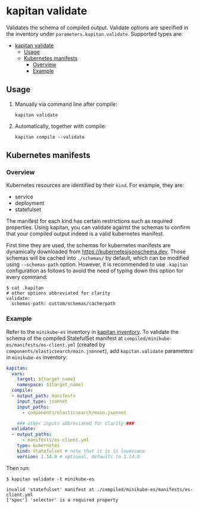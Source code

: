 # kapitan validate

Validates the schema of compiled output. Validate options are specified in the inventory under `parameters.kapitan.validate`. Supported types are:

- [kapitan validate](#kapitan-validate)
  - [Usage](#usage)
  - [Kubernetes manifests](#kubernetes-manifests)
    - [Overview](#overview)
    - [Example](#example)

## Usage

1. Manually via command line after compile:

   ```shell
   kapitan validate
   ```

2. Automatically, together with compile:

   ```shell
   kapitan compile --validate
   ```

## Kubernetes manifests

### Overview

Kubernetes resources are identified by their `kind`. For example, they are:

- service
- deployment
- statefulset

The manifest for each kind has certain restrictions such as required properties. Using kapitan, you can validate against the schemas to confirm that your compiled output indeed is a valid kubernetes manifest.

First time they are used, the schemas for kubernetes manifests are dynamically downloaded from <https://kubernetesjsonschema.dev>. Those schemas will be cached into `./schemas/` by default, which can be modified using `--schemas-path` option. However, it is recommended to use `.kapitan` configuration as follows to avoid the need of typing down this option for every command:

```shell
$ cat .kapitan
# other options abbreviated for clarity
validate:
  schemas-path: custom/schemas/cache/path
```

### Example

Refer to the `minikube-es` inventory in [kapitan inventory](inventory.md). To validate the schema of the compiled StatefulSet manifest at `compiled/minikube-es/manifests/es-client.yml` (created by `components/elasticsearch/main.jsonnet`), add `kapitan.validate` parameters in `minikube-es` inventory:

```yaml
kapitan:
  vars:
    target: ${target_name}
    namespace: ${target_name}
  compile:
  - output_path: manifests
    input_type: jsonnet
    input_paths:
      - components/elasticsearch/main.jsonnet

    ### other inputs abbreviated for clarity ###
  validate:
  - output_paths:
      - manifests/es-client.yml
    type: kubernetes
    kind: statefulset # note that it is in lowercase
    version: 1.14.0 # optional, defaults to 1.14.0
```

Then run:

```shell
$ kapitan validate -t minikube-es

invalid 'statefulset' manifest at ./compiled/minikube-es/manifests/es-client.yml
['spec'] 'selector' is a required property
```
